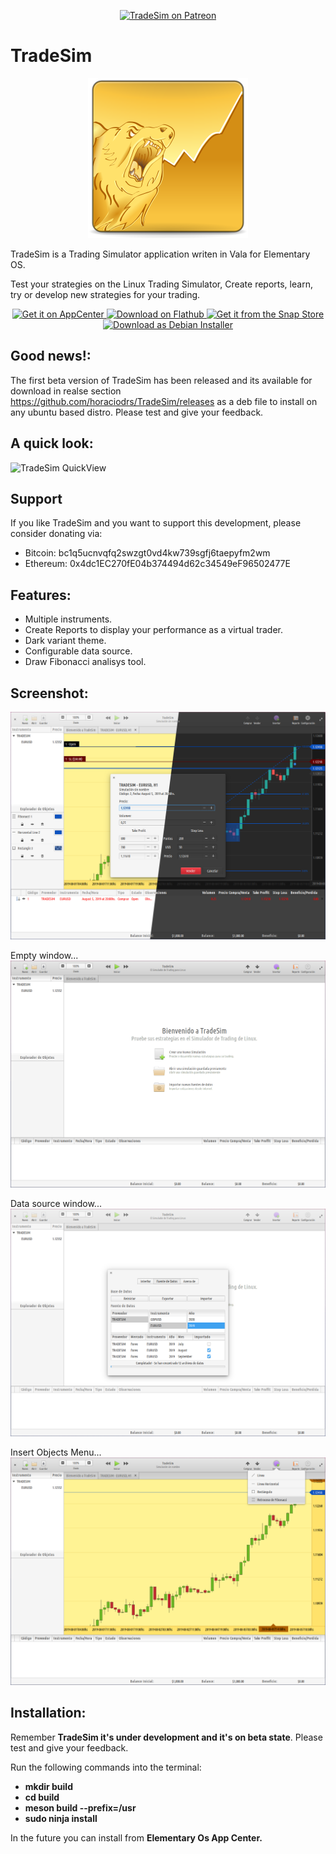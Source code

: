 <p align="center">
    <a href="https://www.patreon.com/horaciodrs"><img
            src="https://img.shields.io/badge/patreon-donate-orange.svg?logo=patreon" alt="TradeSim on Patreon"></a>
</p>

# TradeSim

<p align="center">
<img src="/data/icons/128/com.github.horaciodrs.tradesim.svg" width="256" />
</p>

TradeSim is a Trading Simulator application writen in Vala for Elementary OS.

Test your strategies on the Linux Trading Simulator, Create reports, learn, try or develop new strategies for your trading.

<p align="center">
    <a href="https://appcenter.elementary.io/com.github.horaciodrs.tradesim/">
        <img height="50" alt="Get it on AppCenter" src="https://appcenter.elementary.io/badge.svg"/>
    </a>
    <a href="https://flathub.org/apps/details/com.github.horaciodrs.tradesim">
        <img height="50" alt="Download on Flathub" src="https://flathub.org/assets/badges/flathub-badge-en.png"/>
    </a>
    <a href="https://snapcraft.io/tradesim">
        <img alt="Get it from the Snap Store" src="https://snapcraft.io/static/images/badges/en/snap-store-black.svg">
    </a>
    <a href="https://www.github.com/horaciodrs/tradesim/releases">
        <img height="50" alt="Download as Debian Installer" src="https://raw.githubusercontent.com/horaciodrs/TradeSim/master/data/images/download-deb.png" />
    </a>
</p>

## Good news!:
The first beta version of TradeSim has been released and its available for download in realse section https://github.com/horaciodrs/TradeSim/releases as a deb file to install on any ubuntu based distro.
Please test and give your feedback.

## A quick look:
![TradeSim QuickView](/data/screenshots/tradesim-video1.gif)

## Support
If you like TradeSim and you want to support this development, please consider donating via:
- Bitcoin: bc1q5ucnvqfq2swzgt0vd4kw739sgfj6taepyfm2wm
- Ethereum: 0x4dc1EC270fE04b374494d62c34549eF96502477E

## Features:
- Multiple instruments.
- Create Reports to display your performance as a virtual trader.
- Dark variant theme.
- Configurable data source.
- Draw Fibonacci analisys tool.

## Screenshot:
![TradeSim Screenshot1](/data/screenshots/tsim_screenshot_dl.png)

Empty window...
![TradeSim Screenshot2](/data/screenshots/tsim_screenshot_welcome.png)

Data source window...
![TradeSim Screenshot3](/data/screenshots/tsim_screenshot_settings.png)

Insert Objects Menu...
![TradeSim Screenshot4](/data/screenshots/tsim_screenshot_insert_mnu.png)

## Installation:
Remember **TradeSim it's under development and it's on beta state**. Please test and give your feedback.

Run the following commands into the terminal:

- **mkdir build**
- **cd build**
- **meson build --prefix=/usr**
- **sudo ninja install**

In the future you can install from **Elementary Os App Center.**
